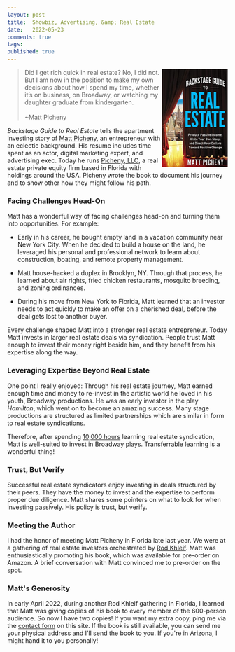 ```yaml
---
layout: post
title:  Showbiz, Advertising, &amp; Real Estate
date:   2022-05-23
comments: true
tags: 
published: true
---
```


<img src="/images/backstage_guide_real_estate.jpg" align="right" width="150" padding="20" alt="Backstage Guide to Real Estate" title="Backstage Guide to Real Estate" /> 

>Did I get rich quick in real estate? No, I did not. But I am now in the position to make my own decisions about how I spend my time, whether it’s on business, on Broadway, or watching my daughter graduate from kindergarten.<br/><br/>~Matt Picheny


_Backstage Guide to Real Estate_ tells the apartment investing story of [Matt Picheny](https://www.linkedin.com/in/picheny/), an entrepreneur with an eclectic background. His resume includes time spent as an actor, digital marketing expert, and advertising exec. Today he runs [Picheny, LLC](https://picheny.com/), a real estate private equity firm based in Florida with holdings around the USA. Picheny wrote the book to document his journey and to show other how they might follow his path.

<!--more-->

### Facing Challenges Head-On

Matt has a wonderful way of facing challenges head-on and turning them into opportunities. For example:

* Early in his career, he bought empty land in a vacation community near New York City. When he decided to build a house on the land, he leveraged his personal and professional network to learn about construction, boating, and remote property management.

* Matt house-hacked a duplex in Brooklyn, NY. Through that process, he learned about air rights, fried chicken restaurants, mosquito breeding, and zoning ordinances.

* During his move from New York to Florida, Matt learned that an investor needs to act quickly to make an offer on a cherished deal, before the deal gets lost to another buyer.

Every challenge shaped Matt into a stronger real estate entrepreneur. Today Matt invests in larger real estate deals via syndication. People trust Matt enough to invest their money right beside him, and they benefit from his expertise along the way.

### Leveraging Expertise Beyond Real Estate

One point I really enjoyed: Through his real estate journey, Matt earned enough time and money to re-invest in the artistic world he loved in his youth, Broadway productions. He was an early investor in the play _Hamilton_, which went on to become an amazing success. Many stage productions are structured as limited partnerships which are similar in form to real estate syndications. 

Therefore, after spending [10,000 hours](/blog/2012/09/03/10000-hours-of-practice/) learning real estate syndication, Matt is well-suited to invest in Broadway plays. Transferrable learning is a wonderful thing!

### Trust, But Verify

Successful real estate syndicators enjoy investing in deals structured by their peers. They have the money to invest and the expertise to perform proper due diligence. Matt shares some pointers on what to look for when investing passively. His policy is trust, but verify.

### Meeting the Author

I had the honor of meeting Matt Picheny in Florida late last year. We were at a gathering of real estate investors orchestrated by [Rod Khleif](https://www.linkedin.com/in/rodkhleif/). Matt was enthusiastically promoting his book, which was available for pre-order on Amazon. A brief conversation with Matt convinced me to pre-order on the spot. 

### Matt's Generosity

In early April 2022, during another Rod Khleif gathering in Florida, I learned that Matt was giving copies of his book to every member of the 600-person audience. So now I have two copies! If you want my extra copy, ping me via the [contact form](/contact) on this site. If the book is still available, you can send me your physical address and I'll send the book to you. If you're in Arizona, I might hand it to you personally!